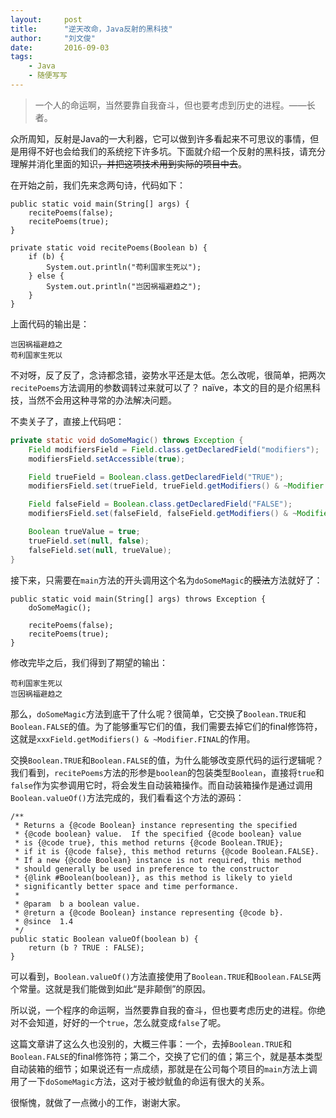 ```yaml
---
layout:     post
title:      "逆天改命，Java反射的黑科技"
author:     "刘文俊"
date:       2016-09-03
tags:
    - Java
    - 随便写写
---
```


> 一个人的命运啊，当然要靠自我奋斗，但也要考虑到历史的进程。——长者。

众所周知，反射是Java的一大利器，它可以做到许多看起来不可思议的事情，但是用得不好也会给我们的系统挖下许多坑。下面就介绍一个反射的黑科技，请充分理解并消化里面的知识<del>，并把这项技术用到实际的项目中去</del>。

在开始之前，我们先来念两句诗，代码如下：

	public static void main(String[] args) {
        recitePoems(false);
        recitePoems(true);
    }

    private static void recitePoems(Boolean b) {
        if (b) {
            System.out.println("苟利国家生死以");
        } else {
            System.out.println("岂因祸福避趋之");
        }
    }

上面代码的输出是：

	岂因祸福避趋之
	苟利国家生死以

不对呀，反了反了，念诗都念错，姿势水平还是太低。怎么改呢，很简单，把两次`recitePoems`方法调用的参数调转过来就可以了？ naïve，本文的目的是介绍黑科技，当然不会用这种寻常的办法解决问题。

不卖关子了，直接上代码吧：

````Java
private static void doSomeMagic() throws Exception {
    Field modifiersField = Field.class.getDeclaredField("modifiers");
    modifiersField.setAccessible(true);

    Field trueField = Boolean.class.getDeclaredField("TRUE");
    modifiersField.set(trueField, trueField.getModifiers() & ~Modifier.FINAL);

    Field falseField = Boolean.class.getDeclaredField("FALSE");
    modifiersField.set(falseField, falseField.getModifiers() & ~Modifier.FINAL);

    Boolean trueValue = true;
    trueField.set(null, false);
    falseField.set(null, trueValue);
}
````

接下来，只需要在`main`方法的开头调用这个名为`doSomeMagic`的<del>膜法</del>方法就好了：

	public static void main(String[] args) throws Exception {
        doSomeMagic();

        recitePoems(false);
        recitePoems(true);
    }

修改完毕之后，我们得到了期望的输出：

	苟利国家生死以
	岂因祸福避趋之

那么，`doSomeMagic`方法到底干了什么呢？很简单，它交换了`Boolean.TRUE`和`Boolean.FALSE`的值。为了能够重写它们的值，我们需要去掉它们的final修饰符，这就是`xxxField.getModifiers() & ~Modifier.FINAL`的作用。

交换`Boolean.TRUE`和`Boolean.FALSE`的值，为什么能够改变原代码的运行逻辑呢？我们看到，`recitePoems`方法的形参是`boolean`的包装类型`Boolean`，直接将`true`和`false`作为实参调用它时，将会发生自动装箱操作。而自动装箱操作是通过调用`Boolean.valueOf()`方法完成的，我们看看这个方法的源码：

	/**
     * Returns a {@code Boolean} instance representing the specified
     * {@code boolean} value.  If the specified {@code boolean} value
     * is {@code true}, this method returns {@code Boolean.TRUE};
     * if it is {@code false}, this method returns {@code Boolean.FALSE}.
     * If a new {@code Boolean} instance is not required, this method
     * should generally be used in preference to the constructor
     * {@link #Boolean(boolean)}, as this method is likely to yield
     * significantly better space and time performance.
     *
     * @param  b a boolean value.
     * @return a {@code Boolean} instance representing {@code b}.
     * @since  1.4
     */
    public static Boolean valueOf(boolean b) {
        return (b ? TRUE : FALSE);
    }

可以看到，`Boolean.valueOf()`方法直接使用了`Boolean.TRUE`和`Boolean.FALSE`两个常量。这就是我们能做到如此“是非颠倒”的原因。

所以说，一个程序的命运啊，当然要靠自我的奋斗，但也要考虑历史的进程。你绝对不会知道，好好的一个`true`，怎么就变成`false`了呢。

这篇文章讲了这么久也没别的，大概三件事：一个，去掉`Boolean.TRUE`和`Boolean.FALSE`的final修饰符；第二个，交换了它们的值；第三个，就是基本类型自动装箱的细节；如果说还有一点成绩，那就是在公司每个项目的`main`方法上调用了一下`doSomeMagic`方法，这对于被炒鱿鱼的命运有很大的关系。

很惭愧，就做了一点微小的工作，谢谢大家。